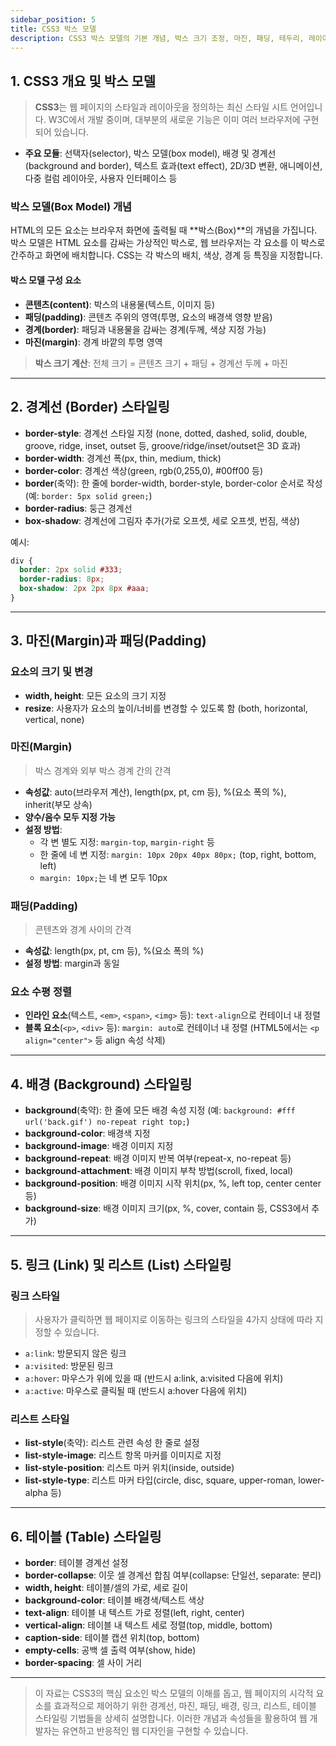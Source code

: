 ```yaml
---
sidebar_position: 5
title: CSS3 박스 모델
description: CSS3 박스 모델의 기본 개념, 박스 크기 조정, 마진, 패딩, 테두리, 레이아웃 등 CSS3의 핵심 요소를 다룹니다.
---
```


## 1. CSS3 개요 및 박스 모델

> **CSS3**는 웹 페이지의 스타일과 레이아웃을 정의하는 최신 스타일 시트 언어입니다. W3C에서 개발 중이며, 대부분의 새로운 기능은 이미 여러 브라우저에 구현되어 있습니다.

- **주요 모듈**: 선택자(selector), 박스 모델(box model), 배경 및 경계선(background and border), 텍스트 효과(text effect), 2D/3D 변환, 애니메이션, 다중 컬럼 레이아웃, 사용자 인터페이스 등

### 박스 모델(Box Model) 개념

HTML의 모든 요소는 브라우저 화면에 출력될 때 **박스(Box)**의 개념을 가집니다. 박스 모델은 HTML 요소를 감싸는 가상적인 박스로, 웹 브라우저는 각 요소를 이 박스로 간주하고 화면에 배치합니다. CSS는 각 박스의 배치, 색상, 경계 등 특징을 지정합니다.

#### 박스 모델 구성 요소

- **콘텐츠(content)**: 박스의 내용물(텍스트, 이미지 등)
- **패딩(padding)**: 콘텐츠 주위의 영역(투명, 요소의 배경색 영향 받음)
- **경계(border)**: 패딩과 내용물을 감싸는 경계(두께, 색상 지정 가능)
- **마진(margin)**: 경계 바깥의 투명 영역

> **박스 크기 계산**: 전체 크기 = 콘텐츠 크기 + 패딩 + 경계선 두께 + 마진

---

## 2. 경계선 (Border) 스타일링

- **border-style**: 경계선 스타일 지정 (none, dotted, dashed, solid, double, groove, ridge, inset, outset 등, groove/ridge/inset/outset은 3D 효과)
- **border-width**: 경계선 폭(px, thin, medium, thick)
- **border-color**: 경계선 색상(green, rgb(0,255,0), #00ff00 등)
- **border**(축약): 한 줄에 border-width, border-style, border-color 순서로 작성 (예: `border: 5px solid green;`)
- **border-radius**: 둥근 경계선
- **box-shadow**: 경계선에 그림자 추가(가로 오프셋, 세로 오프셋, 번짐, 색상)

예시:

```css
div {
  border: 2px solid #333;
  border-radius: 8px;
  box-shadow: 2px 2px 8px #aaa;
}
```

---

## 3. 마진(Margin)과 패딩(Padding)

### 요소의 크기 및 변경

- **width, height**: 모든 요소의 크기 지정
- **resize**: 사용자가 요소의 높이/너비를 변경할 수 있도록 함 (both, horizontal, vertical, none)

### 마진(Margin)

> 박스 경계와 외부 박스 경계 간의 간격

- **속성값**: auto(브라우저 계산), length(px, pt, cm 등), %(요소 폭의 %), inherit(부모 상속)
- **양수/음수 모두 지정 가능**
- **설정 방법**:
  - 각 변 별도 지정: `margin-top`, `margin-right` 등
  - 한 줄에 네 변 지정: `margin: 10px 20px 40px 80px;` (top, right, bottom, left)
  - `margin: 10px;`는 네 변 모두 10px

### 패딩(Padding)

> 콘텐츠와 경계 사이의 간격

- **속성값**: length(px, pt, cm 등), %(요소 폭의 %)
- **설정 방법**: margin과 동일

### 요소 수평 정렬

- **인라인 요소**(텍스트, `<em>`, `<span>`, `<img>` 등): `text-align`으로 컨테이너 내 정렬
- **블록 요소**(`<p>`, `<div>` 등): `margin: auto`로 컨테이너 내 정렬 (HTML5에서는 `<p align="center">` 등 align 속성 삭제)

---

## 4. 배경 (Background) 스타일링

- **background**(축약): 한 줄에 모든 배경 속성 지정 (예: `background: #fff url('back.gif') no-repeat right top;`)
- **background-color**: 배경색 지정
- **background-image**: 배경 이미지 지정
- **background-repeat**: 배경 이미지 반복 여부(repeat-x, no-repeat 등)
- **background-attachment**: 배경 이미지 부착 방법(scroll, fixed, local)
- **background-position**: 배경 이미지 시작 위치(px, %, left top, center center 등)
- **background-size**: 배경 이미지 크기(px, %, cover, contain 등, CSS3에서 추가)

---

## 5. 링크 (Link) 및 리스트 (List) 스타일링

### 링크 스타일

> 사용자가 클릭하면 웹 페이지로 이동하는 링크의 스타일을 4가지 상태에 따라 지정할 수 있습니다.

- `a:link`: 방문되지 않은 링크
- `a:visited`: 방문된 링크
- `a:hover`: 마우스가 위에 있을 때 (반드시 a:link, a:visited 다음에 위치)
- `a:active`: 마우스로 클릭될 때 (반드시 a:hover 다음에 위치)

### 리스트 스타일

- **list-style**(축약): 리스트 관련 속성 한 줄로 설정
- **list-style-image**: 리스트 항목 마커를 이미지로 지정
- **list-style-position**: 리스트 마커 위치(inside, outside)
- **list-style-type**: 리스트 마커 타입(circle, disc, square, upper-roman, lower-alpha 등)

---

## 6. 테이블 (Table) 스타일링

- **border**: 테이블 경계선 설정
- **border-collapse**: 이웃 셀 경계선 합침 여부(collapse: 단일선, separate: 분리)
- **width, height**: 테이블/셀의 가로, 세로 길이
- **background-color**: 테이블 배경색/텍스트 색상
- **text-align**: 테이블 내 텍스트 가로 정렬(left, right, center)
- **vertical-align**: 테이블 내 텍스트 세로 정렬(top, middle, bottom)
- **caption-side**: 테이블 캡션 위치(top, bottom)
- **empty-cells**: 공백 셀 출력 여부(show, hide)
- **border-spacing**: 셀 사이 거리

---

> 이 자료는 CSS3의 핵심 요소인 박스 모델의 이해를 돕고, 웹 페이지의 시각적 요소를 효과적으로 제어하기 위한 경계선, 마진, 패딩, 배경, 링크, 리스트, 테이블 스타일링 기법들을 상세히 설명합니다. 이러한 개념과 속성들을 활용하여 웹 개발자는 유연하고 반응적인 웹 디자인을 구현할 수 있습니다.

